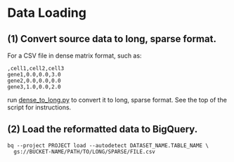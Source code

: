 Data Loading
============

## (1) Convert source data to long, sparse format.

For a CSV file in dense matrix format, such as:

```
,cell1,cell2,cell3
gene1,0.0,0.0,3.0
gene2,0.0,0.0,0.0
gene3,1.0,0.0,2.0
```

run [dense_to_long.py](./dense_to_long.py) to convert it to long, sparse format.  See the top of the script for instructions.

## (2) Load the reformatted data to BigQuery.

```
bq --project PROJECT load --autodetect DATASET_NAME.TABLE_NAME \
  gs://BUCKET-NAME/PATH/TO/LONG/SPARSE/FILE.csv
```